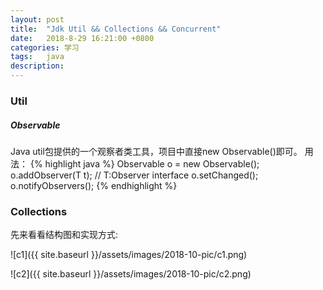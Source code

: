 ```yaml
---
layout: post
title:  "Jdk Util && Collections && Concurrent"
date:   2018-8-29 16:21:00 +0800
categories: 学习
tags:   java
description:
---
```


### Util

##### Observable
Java util包提供的一个观察者类工具，项目中直接new Observable()即可。
用法：
{% highlight java %}
Observable o = new Observable();
o.addObserver(T t); // T:Observer interface
o.setChanged();
o.notifyObservers();
{% endhighlight %}


### Collections
先来看看结构图和实现方式:

![c1]({{ site.baseurl }}/assets/images/2018-10-pic/c1.png)

![c2]({{ site.baseurl }}/assets/images/2018-10-pic/c2.png)
